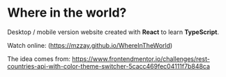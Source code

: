 # Where in the world?

Desktop / mobile version website created with __React__ to learn __TypeScript__.

Watch online: (https://mzzay.github.io/WhereInTheWorld)

The idea comes from: https://www.frontendmentor.io/challenges/rest-countries-api-with-color-theme-switcher-5cacc469fec04111f7b848ca
